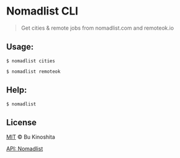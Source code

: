 # Nomadlist CLI
> Get cities & remote jobs from nomadlist.com and remoteok.io

## Usage:
```
$ nomadlist cities
```

```
$ nomadlist remoteok
```

## Help:
```
$ nomadlist
```

## License
[MIT](https://raw.githubusercontent.com/BuKinoshita/nomadlist-cli/master/LICENSE) &copy; Bu Kinoshita

[API: Nomadlist](https://nomadlist.com)
